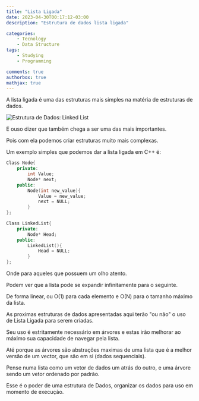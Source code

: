 ```yaml
---
title: "Lista Ligada"
date: 2023-04-30T00:17:12-03:00
description: "Estrutura de dados lista ligada"

categories:
    - Tecnology
    - Data Structure
tags:
    - Studying
    - Programming

comments: true
authorbox: true
mathjax: true
---
```


A lista ligada é uma das estruturas mais simples na matéria de estruturas de dados. 

![Estrutura de Dados: Linked List](https://media.geeksforgeeks.org/wp-content/uploads/20220712172013/Singlelinkedlist.png)

E ouso dizer que também chega a ser uma das mais importantes.

Pois com ela podemos criar estruturas muito mais complexas.

Um exemplo simples que podemos dar a lista ligada em C++ é:

```cpp
Class Node{
    private:
        int Value;
        Node* next;
    public:
        Node(int new_value){
            Value = new_value;
            next = NULL;
        }
};

Class LinkedList{
    private:
        Node* Head;
    public:
        LinkedList(){
            Head = NULL;
        }
};
```

Onde para aqueles que possuem um olho atento. 

Podem ver que a lista pode se expandir infinitamente para o seguinte.

De forma linear, ou O(1) para cada elemento e O(N) para o tamanho máximo da lista.

As proximas estruturas de dados apresentadas aqui terão "ou não" o uso de Lista Ligada para serem criadas.

Seu uso é estritamente necessário em árvores e estas irão melhorar ao máximo sua capacidade de navegar pela lista.

Até porque as árvores são abstrações maximas de uma lista que é a melhor versão de um vector, 
que são em si (dados sequenciais).

Pense numa lista como um vetor de dados um atrás do outro, e uma árvore sendo um vetor ordenado por padrão.

Esse é o poder de uma estrutura de Dados, organizar os dados para uso em momento de execução.
